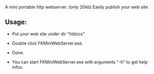 A mini portable http webserver. (only 20kb) Easily publish your web site.


## Usage:

- Put your web site under dir "htdocs".
- Double click FKMiniWebServer.exe.
- Done.

- You can start FKMiniWebServer.exe with arguments "-h" to get help infos.